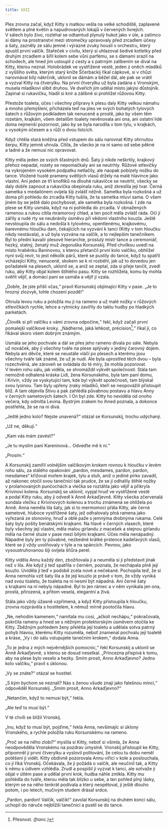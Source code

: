 ```yaml
---
title: XXII
---
```


Ples zrovna začal, když Kitty s matkou vešla na velké schodiště, zaplavené světlem a plné květin a napudrovaných lokajů v červených livrejích. V sálech bylo živo, rozléhal se odtamtud plynulý hukot jako v úle, a zatímco si dámy na prostranství mezi stromečky upravovaly před zrcadlem účesy a šaty, zazněly ze sálu jemné i výrazné zvuky houslí v orchestru, který spustil první valčík. Stařeček v civilu, který si uhlazoval šedivé kotletky před druhým zrcadlem a šířil kolem sebe vůni parfému, se s dámami srazil na schodech, ale hned jim ustoupil z cesty a s patrným zalíbením se díval na Kitty, kterou neznal. Holobrádek ve vystřižené vestě, jeden z oněch mladíků z vyššího světa, kterým starý kníže Ščerbackij říkal cápkové, si v chůzi narovnával bílý nákrčník, uklonil se dámám a běžel dál, ale pak se vrátil a vyzval Kitty na čtverylku. Na první čtverylku už byla zadána s Vronským, musela mladíkovi slíbit druhou. Ve dveřích jim udělal místo jakýsi důstojník. Zapínal si rukavičku, hladil si knír a zálibně si prohlížel růžovou Kitty.

Přestože toaleta, účes i všechny přípravy k plesu daly Kitty velkou námahu a mnoho přemýšlení, přicházela teď na ples ve svých bohatých tylových šatech s růžovým podkladem tak nenuceně a prostě, jako by všem těm rozetám, krajkám, všem detailům toalety nevěnovala ani ona, ani ostatní lidé doma nejmenší pozornost, jako by se byla narodila v tom tylu, v krajkách, s vysokým účesem a s růží o dvou lístcích.

Když chtěla stará kněžna před vstupem do sálu narovnat Kitty ohrnutou šerpu, Kitty jemně uhnula. Cítila, že všecko je na ní samo od sebe pěkné a ladné a že nemusí nic opravovat.

Kitty měla jeden ze svých šťastných dnů. Šaty ji nikde neškrtily, krajkový přehoz nepadal, rozety se nepomačkaly ani se neutrhly. Růžové střevíčky na vykrojeném vysokém podpatku netlačily, ale naopak pobízely nožku do tance. Vložené husté prameny světlých vlasů držely na malé hlavince jako vlastní. Ani jeden ze tří knoflíků na dlouhé rukavičce se neutrhl, všecky se daly dobře zapnout a rukavička obepínala ruku, aniž zkreslila její tvar. Černá sametka s medailónem ovíjela šíji zvlášť něžně. Sametka byla rozkošná a už doma při pohledu do zrcadla Kitty tušila, že ta sametka mluví sama. O všem jiném by se ještě dalo pochybovat, ale sametka byla rozkošná. I zde na plese se Kitty usmála, když na ni pohlédla do zrcadla. V obnažených ramenou a rukou cítila mramorový chlad, a ten pocit měla zvlášť ráda. Oči jí zářily a rudé rty se neubránily úsměvu při vědomí vlastního kouzla. Ještě nevstoupila do sálu a nedošla k tylovému, opentlenému, krajkovému, barevnému hloučku dam, čekajících na vyzvání k tanci (Kitty v tom hloučku nikdy nestávala), a už byla vyzvána na valčík, a to nejlepším tanečníkem. Byl to přední kavalír plesové hierarchie, proslulý mistr tance a ceremoniář, hezký, statný, ženatý muž Jegoruška Korsunskij. Před chvilkou uvedl na místo hraběnku Baninovou, s kterou přetančil první kolo valčíku, obhlížel nyní svůj revír, to jest několik párů, které se pustily do tance, když tu spatřil vcházející Kitty, nenuceně, skokem se k ní rozběhl, jak už to dovedou jen pořadatelé na plesech, uklonil se, a aniž se zeptal, zda si přeje tančit, zvedl ruku, aby Kitty objal kolem štíhlého pasu. Kitty se rozhlížela, komu by mohla svěřit vějíř, a domácí paní se usmála a vějíř jí vzala.

„Dobře, že jste přišli včas,“ pravil Korsunskij objímající Kitty v pase. „Je to hrozný zlozvyk, tohle chození pozdě!“

Ohnula levou ruku a položila mu ji na rameno a už malé nožky v růžových střevíčkách rychle, lehce a rytmicky zavířily do taktu hudby po hladkých parketách.

„Člověk si při valčíku s vámi zrovna odpočine,“ řekl, když začali první pomalejší valčíkové kroky. „Nádherné, jaká lehkost, préci­sion[^13],“ říkal jí, co říkával skoro všem dobrým známým.

Usmála se jeho pochvale a dál se přes jeho rameno dívala po sále. Nebyla už nováček, aby jí všechny tváře na plese splývaly v jediný čarovný dojem. Nebyla ani děvče, které se neustále vláčí po plesech a kterému jsou všechny tváře tak známé, že už je nudí. Ale byla uprostřed těch dvou – byla rozechvěná, ale zároveň se ovládala do té míry, že mohla pozorovat. V levém rohu sálu, jak viděla, se shromáždil výkvět společnosti. Stála tam nemožně odhalená kráska Lidi, žena Korsunského, byla tam paní domu, i Krivin, vždy se vyskytující tam, kde byl výkvět společnosti, tam blýskal svou lysinou. Tam byly upřeny zraky mladíků, kteří se neopovážili přistoupit blíž. A tam objevila Stivu a pak zahlédla půvabnou postavu a hlavu Anny v černých sametových šatech. I On byl zde. Kitty ho neviděla od onoho večera, kdy odmítla Levina. Bystrým zrakem ho ihned poznala, a dokonce postřehla, že se na ni dívá.

„Ještě jedno kolo? Nejste unavená?“ otázal se Korsunskij, trochu udýchaný.

„Už ne, děkuji.“

„Kam vás mám zavést?“

„Je tu myslím paní Kareninová… Odveďte mě k ní.“

„Prosím.“

A Korsunskij zamířil volnějším valčíkovým krokem rovnou k hloučku v levém rohu sálu, za stálého opakování „pardon, mes­dames, pardon, pardon, mesdames“ křižoval mořem krajek, tylu a stuh, aniž o jediné pírko zavadil, až nakonec otočil svou tanečnici tak prudce, že se jí odhalily štíhlé nožky v prolamovaných punčochách a vlečka se roztáhla jako vějíř a přikryla Krivinovi kolena. Korsunskij se uklonil, vypjal hruď ve vystřižené vestě a podal Kitty ruku, aby ji odvedl k Anně Arkaďjevně. Kitty všecka zčervenalá sundala vlečku z Krivinových kolenou a trochu zmámená se ohlížela po Anně. Anna neměla lila šaty, jak si to mermomocí přála Kitty, ale černé sametové, hluboce vystřižené šaty, jež odhalovaly plná ramena jako vyřezaná ze slonoviny, hruď a oblé paže s jemnýma drobnýma rukama. Celé šaty byly pošity benátskými krajkami. Na hlavě v černých vlasech, které byly všechny její vlastní, měla malou girlandu z macešek a stejnou girlandu měla na černé stuze v pase mezi bílými krajkami. Účes měla nenápadný. Nápadné byly jen ty půvabné, nezbedné krátké prstence kadeřavých vlasů, které se jí vždy uvolňovaly v týle a na spáncích. Pevnou, jako vysoustruhovanou šíji ovíjela šňůra perel.

Kitty viděla Annu každý den, zbožňovala ji a neuměla si ji představit jinak než v lila. Ale když ji teď spatřila v černém, poznala, že nechápala plně její kouzlo. Uviděla ji teď v podobě zcela nové a nečekané. Pochopila teď, že si Anna nemohla vzít šaty lila a že její kouzlo je právě v tom, že vždy vyniká nad svou toaletu, že toaleta na ní nesmí být nápadná. Ani černé šaty s krajkami na ní nebyly nápadné. Byl to jen rámec a v něm vynikala jen ona, prostá, přirozená, a přitom veselá, elegantní a živá.

Stála jako vždy úžasně vzpřímená, a když Kitty přistoupila k hloučku, zrovna rozprávěla s hostitelem, k němuž mírně pootočila hlavu.

„Ne, nehodím kamenem,“ namítala mu cosi, „ačkoli nechápu,“ pokračovala, pokrčila rameny a hned se s něžným protektorským úsměvem otočila ke Kitty. Zběžným pohledem ženy přelétla její toaletu a udělala sotva patrný pohyb hlavou, kterému Kitty rozuměla, neboť znamenal pochvalu její toaletě a kráse, „Vy i do sálu vstupujete tanečním krokem,“ dodala Anna.

„To je jedna z mých nejvěrnějších pomocnic,“ řekl Korsunskij a uklonil se Anně Arkaďjevně, s kterou se dosud nesetkal. „Princezna přispívá k tomu, aby na plese bylo veselo a hezky. Smím prosit, Anno Arkaďjevno? Jedno kolo valčíku,“ pravil s úklonou.

„Vy se znáte?“ otázal se hostitel.

„S kým bychom se neznali? Nás s ženou všude znají jako falešnou minci,“ odpověděl Korsunskij. „Smím prosit, Anno Arkaďjevno?“

„Netančím, když to nemusí být,“ řekla.

„Ale teď to musí být.“

V té chvíli se blížil Vronskij.

„Inu, když to musí být, pojďme,“ řekla Anna, nevšímajíc si úklony Vronského, a rychle položila ruku Korsunskému na rameno.

„Proč se na něho zlobí?“ myslila si Kitty, neboť si všimla, že Anna neodpověděla Vronskému na pozdrav úmyslně. Vronskij přistoupil ke Kitty, připomněl jí první čtverylku a vyslovil politování, že celou tu dobu neměl potěšení ji vidět. Kitty obdivně pozorovala Annu vířící v kole a poslouchala, co jí říká Vronskij. Očekávala, že ji požádá o valčík, ale neučinil tak, a Kitty k němu s údivem vzhlédla. Zrudl a pospíšil ji vyzvat k tanci, ale sotvaže ji objal v útlém pase a udělal první krok, hudba náhle zmlkla. Kitty mu pohlédla do tváře, kterou měla tak blízko u sebe, a ten pohled plný lásky, kterým se na něho tenkrát podívala a který neopětoval, jí ještě dlouho potom, i po letech, mučivým studem drásal srdce.

„Pardon, pardon! Valčík, valčík!“ zavolal Korsunskij na druhém konci sálu, uchopil do náruče nejbližší tanečnici a pustil se do tance.

  

[^13]: Přesnost. _(franc.)_
